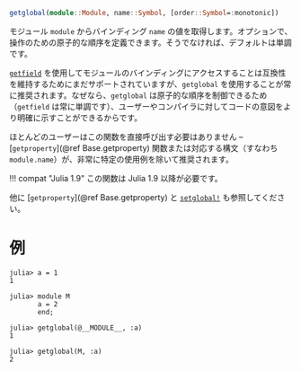 ```julia
getglobal(module::Module, name::Symbol, [order::Symbol=:monotonic])
```

モジュール `module` からバインディング `name` の値を取得します。オプションで、操作のための原子的な順序を定義できます。そうでなければ、デフォルトは単調です。

[`getfield`](@ref) を使用してモジュールのバインディングにアクセスすることは互換性を維持するためにまだサポートされていますが、`getglobal` を使用することが常に推奨されます。なぜなら、`getglobal` は原子的な順序を制御できるため（`getfield` は常に単調です）、ユーザーやコンパイラに対してコードの意図をより明確に示すことができるからです。

ほとんどのユーザーはこの関数を直接呼び出す必要はありません – [`getproperty`](@ref Base.getproperty) 関数または対応する構文（すなわち `module.name`）が、非常に特定の使用例を除いて推奨されます。

!!! compat "Julia 1.9"
    この関数は Julia 1.9 以降が必要です。


他に [`getproperty`](@ref Base.getproperty) と [`setglobal!`](@ref) も参照してください。

# 例

```jldoctest
julia> a = 1
1

julia> module M
       a = 2
       end;

julia> getglobal(@__MODULE__, :a)
1

julia> getglobal(M, :a)
2
```
